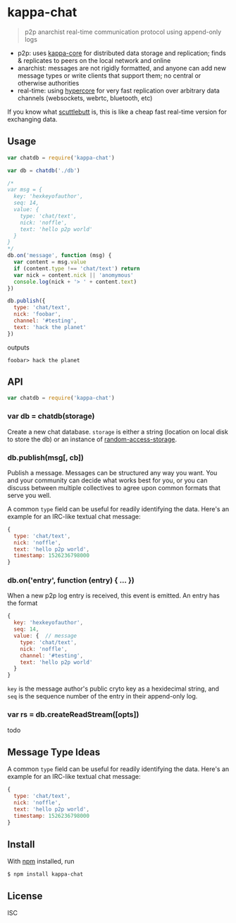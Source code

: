 # kappa-chat

> p2p anarchist real-time communication protocol using append-only logs

- p2p: uses [kappa-core](https://github.com/noffle/kappa-core) for distributed
  data storage and replication; finds & replicates to peers on the local network
  and online
- anarchist: messages are not rigidly formatted, and anyone can add new message
  types or write clients that support them; no central or otherwise authorities
- real-time: using [hypercore](https://github.com/mafintosh/hypercore) for very
  fast replication over arbitrary data channels (websockets, webrtc, bluetooth,
  etc)

If you know what [scuttlebutt](http://scuttlebutt.nz) is, this is like a
cheap fast real-time version for exchanging data.

## Usage

```js
var chatdb = require('kappa-chat')

var db = chatdb('./db')

/*
var msg = {
  key: 'hexkeyofauthor',
  seq: 14,
  value: {
    type: 'chat/text',
    nick: 'noffle',
    text: 'hello p2p world'
  }
}
*/
db.on('message', function (msg) {
  var content = msg.value
  if (content.type !== 'chat/text') return
  var nick = content.nick || 'anomymous'
  console.log(nick + '> ' + content.text)
})

db.publish({
  type: 'chat/text',
  nick: 'foobar',
  channel: '#testing',
  text: 'hack the planet'
})
```

outputs

```
foobar> hack the planet
```

## API

```js
var chatdb = require('kappa-chat')
```

### var db = chatdb(storage)

Create a new chat database. `storage` is either a string (location on local disk
to store the db) or an instance of
[random-access-storage](https://github.com/random-access-storage/).

### db.publish(msg[, cb])

Publish a message. Messages can be structured any way you want. You and your
community can decide what works best for you, or you can discuss between
multiple collectives to agree upon common formats that serve you well.

A common `type` field can be useful for readily identifying the data. Here's an
example for an IRC-like textual chat message:

```js
{
  type: 'chat/text',
  nick: 'noffle',
  text: 'hello p2p world',
  timestamp: 1526236798000
}
```

### db.on('entry', function (entry) { ... })

When a new p2p log entry is received, this event is emitted. An entry has the
format

```js
{
  key: 'hexkeyofauthor',
  seq: 14,
  value: {  // message
    type: 'chat/text',
    nick: 'noffle',
    channel: '#testing',
    text: 'hello p2p world'
  }
}
```

`key` is the message author's public cryto key as a hexidecimal string, and
`seq` is the sequence number of the entry in their append-only log.

### var rs = db.createReadStream([opts])

todo

## Message Type Ideas

A common `type` field can be useful for readily identifying the data. Here's an
example for an IRC-like textual chat message:

```js
{
  type: 'chat/text',
  nick: 'noffle',
  text: 'hello p2p world',
  timestamp: 1526236798000
}
```

## Install

With [npm](https://npmjs.org/) installed, run

```
$ npm install kappa-chat
```

## License

ISC

